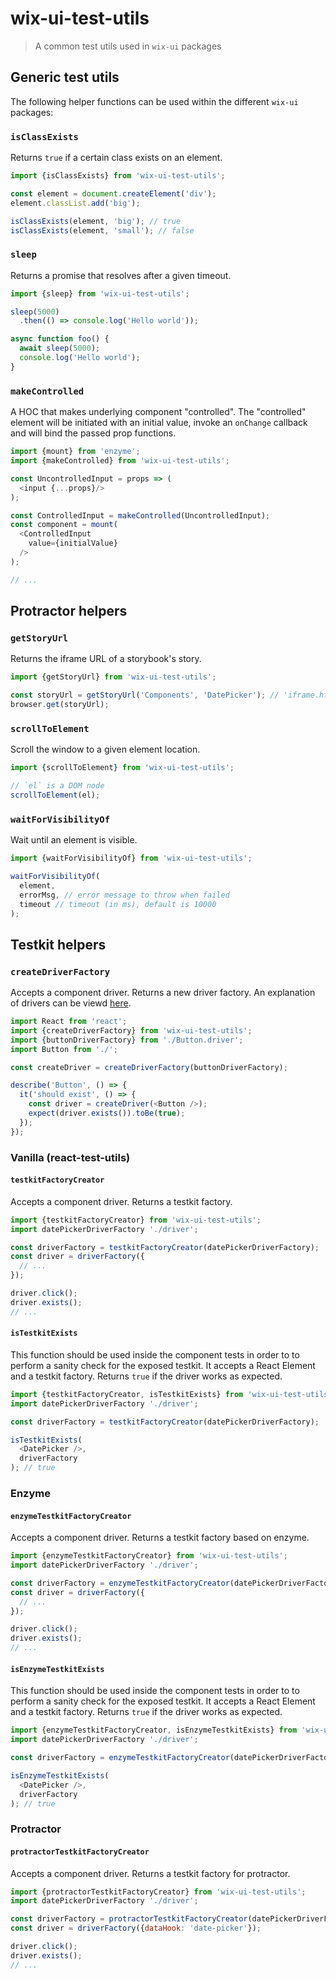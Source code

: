 # wix-ui-test-utils

> A common test utils used in `wix-ui` packages

## Generic test utils

The following helper functions can be used within the different `wix-ui` packages:

### `isClassExists`

Returns `true` if a certain class exists on an element.

```javascript
import {isClassExists} from 'wix-ui-test-utils';

const element = document.createElement('div');
element.classList.add('big');

isClassExists(element, 'big'); // true
isClassExists(element, 'small'); // false
```

### `sleep`

Returns a promise that resolves after a given timeout.

```javascript
import {sleep} from 'wix-ui-test-utils';

sleep(5000)
  .then(() => console.log('Hello world'));

async function foo() {
  await sleep(5000);
  console.log('Hello world');
}
```

### `makeControlled`

A HOC that makes underlying component "controlled". The "controlled" element will be
initiated with an initial value, invoke an `onChange` callback and will bind the passed
prop functions.

```javascript
import {mount} from 'enzyme';
import {makeControlled} from 'wix-ui-test-utils';

const UncontrolledInput = props => (
  <input {...props}/>
);

const ControlledInput = makeControlled(UncontrolledInput);
const component = mount(
  <ControlledInput
    value={initialValue}
  />
);

// ...
```

## Protractor helpers

### `getStoryUrl`

Returns the iframe URL of a storybook's story.

```javascript
import {getStoryUrl} from 'wix-ui-test-utils';

const storyUrl = getStoryUrl('Components', 'DatePicker'); // 'iframe.html?selectedKind=...'
browser.get(storyUrl);
```

### `scrollToElement`

Scroll the window to a given element location.

```javascript
import {scrollToElement} from 'wix-ui-test-utils';

// `el` is a DOM node
scrollToElement(el);
```

### `waitForVisibilityOf`

Wait until an element is visible.

```javascript
import {waitForVisibilityOf} from 'wix-ui-test-utils';

waitForVisibilityOf(
  element,
  errorMsg, // error message to throw when failed
  timeout // timeout (in ms), default is 10000
);
```

## Testkit helpers

### `createDriverFactory`

Accepts a component driver. Returns a new driver factory. An explanation of drivers can be viewd
[here](./docs/COMPONENT_DRIVERS.md).

```javascript
import React from 'react';
import {createDriverFactory} from 'wix-ui-test-utils';
import {buttonDriverFactory} from './Button.driver';
import Button from './';

const createDriver = createDriverFactory(buttonDriverFactory);

describe('Button', () => {
  it('should exist', () => {
    const driver = createDriver(<Button />);
    expect(driver.exists()).toBe(true);
  });
});
```

### Vanilla (react-test-utils)

#### `testkitFactoryCreator`

Accepts a component driver. Returns a testkit factory.

```javascript
import {testkitFactoryCreator} from 'wix-ui-test-utils';
import datePickerDriverFactory './driver';

const driverFactory = testkitFactoryCreator(datePickerDriverFactory);
const driver = driverFactory({
  // ...
});

driver.click();
driver.exists();
// ...
```

#### `isTestkitExists`

This function should be used inside the component tests in order to to perform a sanity check for the exposed testkit.
It accepts a React Element and a testkit factory. Returns `true` if the driver
works as expected.

```javascript
import {testkitFactoryCreator, isTestkitExists} from 'wix-ui-test-utils';
import datePickerDriverFactory './driver';

const driverFactory = testkitFactoryCreator(datePickerDriverFactory);

isTestkitExists(
  <DatePicker />,
  driverFactory
); // true
```

### Enzyme

#### `enzymeTestkitFactoryCreator`

Accepts a component driver. Returns a testkit factory based on enzyme.

```javascript
import {enzymeTestkitFactoryCreator} from 'wix-ui-test-utils';
import datePickerDriverFactory './driver';

const driverFactory = enzymeTestkitFactoryCreator(datePickerDriverFactory);
const driver = driverFactory({
  // ...
});

driver.click();
driver.exists();
// ...
```

#### `isEnzymeTestkitExists`

This function should be used inside the component tests in order to to perform a sanity check for the exposed testkit.
It accepts a React Element and a testkit factory. Returns `true` if the driver
works as expected.

```javascript
import {enzymeTestkitFactoryCreator, isEnzymeTestkitExists} from 'wix-ui-test-utils';
import datePickerDriverFactory './driver';

const driverFactory = enzymeTestkitFactoryCreator(datePickerDriverFactory);

isEnzymeTestkitExists(
  <DatePicker />,
  driverFactory
); // true
```

### Protractor

#### `protractorTestkitFactoryCreator`

Accepts a component driver. Returns a testkit factory for protractor.

```javascript
import {protractorTestkitFactoryCreator} from 'wix-ui-test-utils';
import datePickerDriverFactory './driver';

const driverFactory = protractorTestkitFactoryCreator(datePickerDriverFactory);
const driver = driverFactory({dataHook: 'date-picker'});

driver.click();
driver.exists();
// ...
```
